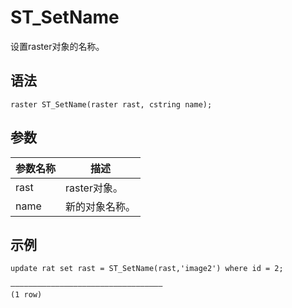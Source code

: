# ST\_SetName

设置raster对象的名称。

## 语法

```
raster ST_SetName(raster rast, cstring name);
```

## 参数

|参数名称|描述|
|----|--|
|rast|raster对象。|
|name|新的对象名称。|

## 示例

```
update rat set rast = ST_SetName(rast,'image2') where id = 2;

——————————————————————————————————
(1 row)
```

